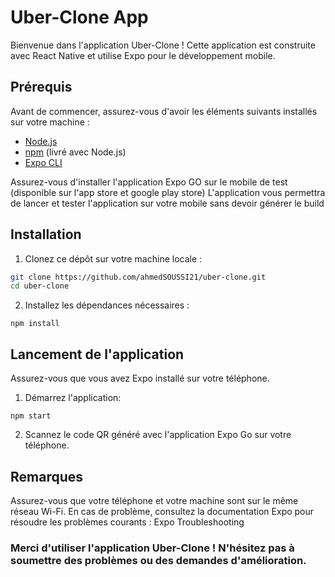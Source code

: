 # Uber-Clone App

Bienvenue dans l'application Uber-Clone ! Cette application est construite avec React Native et utilise Expo pour le développement mobile.

## Prérequis

Avant de commencer, assurez-vous d'avoir les éléments suivants installés sur votre machine :

- [Node.js](https://nodejs.org/)
- [npm](https://www.npmjs.com/) (livré avec Node.js)
- [Expo CLI](https://docs.expo.dev/get-started/installation/)

Assurez-vous d'installer l'application Expo GO sur le mobile de test (disponible sur l'app store et google play store) 
L'application vous permettra de lancer et tester l'application sur votre mobile sans devoir générer le build 

## Installation

1. Clonez ce dépôt sur votre machine locale :

```bash
git clone https://github.com/ahmedSOUSSI21/uber-clone.git
cd uber-clone
```
2. Installez les dépendances nécessaires :
```
npm install
```

## Lancement de l'application
Assurez-vous que vous avez Expo installé sur votre téléphone.
1. Démarrez l'application:
```
npm start
```
2. Scannez le code QR généré avec l'application Expo Go sur votre téléphone.

## Remarques
Assurez-vous que votre téléphone et votre machine sont sur le même réseau Wi-Fi.
En cas de problème, consultez la documentation Expo pour résoudre les problèmes courants : Expo Troubleshooting

### Merci d'utiliser l'application Uber-Clone ! N'hésitez pas à soumettre des problèmes ou des demandes d'amélioration.   
